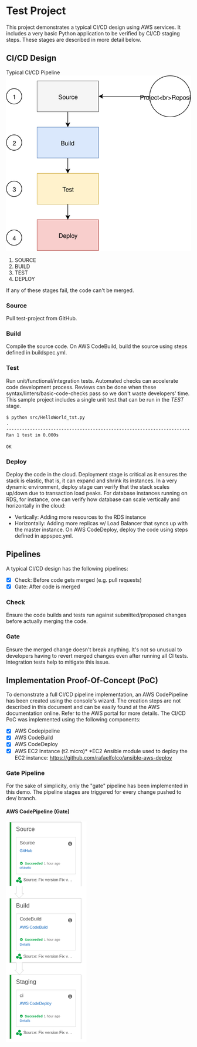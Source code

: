 # Test Project
This project demonstrates a typical CI/CD design using AWS services. It includes a very basic Python application to be verified by CI/CD staging steps. These stages are described in more detail below. 

## CI/CD Design
Typical CI/CD Pipeline
![Typical CI Pipeline](/img/cicd.svg)

1. SOURCE
1. BUILD
1. TEST
1. DEPLOY

If any of these stages fail, the code can't be merged.  

### Source
Pull test-project from GitHub.

### Build
Compile the source code.
On AWS CodeBuild, build the source using steps defined in buildspec.yml.

### Test
Run unit/functional/integration tests. Automated checks can accelerate code development process.
Reviews can be done when these syntax/linters/basic-code-checks pass so we don't waste developers' time. 
This sample project includes a single unit test that can be run in the *TEST* stage.
```
$ python src/HelloWorld_tst.py 
.
----------------------------------------------------------------------
Ran 1 test in 0.000s

OK
```

### Deploy
Deploy the code in the cloud. Deployment stage is critical as it ensures the stack is elastic, that is, it can expand and shrink its instances. In a very dynamic environment, deploy stage can verify that the stack scales up/down due to transaction load peaks. For database instances running on RDS, for instance, one can verify how database can scale vertically and horizontally in the cloud:
* Vertically: Adding more resources to the RDS instance
* Horizontally: Adding more replicas w/ Load Balancer that syncs up with the master instance.
On AWS CodeDeploy, deploy the code using steps defined in appspec.yml.

## Pipelines
A typical CI/CD design has the following pipelines: 
- [x] Check: Before code gets merged (e.g. pull requests)
- [x] Gate: After code is merged

### Check
Ensure the code builds and tests run against submitted/proposed changes before actually merging the code.

### Gate
Ensure the merged change doesn't break anything. It's not so unusual to developers having to revert merged changes even after running all CI tests. Integration tests help to mitigate this issue. 

## Implementation Proof-Of-Concept (PoC)
To demonstrate a full CI/CD pipeline implementation, an AWS CodePipeline has been created using the console's wizard. The creation steps are not described in this document and can be easily found at the AWS documentation online. Refer to the AWS portal for more details. 
The CI/CD PoC was implemented using the following components:
- [x] AWS Codepipeline
- [x] AWS CodeBuild
- [x] AWS CodeDeploy
- [x] AWS EC2 Instance (t2.micro)*
*EC2 Ansible module used to deploy the EC2 instance: https://github.com/rafaelfolco/ansible-aws-deploy

### Gate Pipeline
For the sake of simplicity, only the "gate" pipeline has been implemented in this demo.
The pipeline stages are triggered for every change pushed to dev/ branch.

#### AWS CodePipeline (Gate)
![AWS CodePipeline](/img/codepipeline.png)
